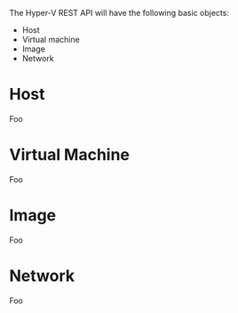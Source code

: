 ﻿The Hyper-V REST API will have the following basic objects:
- Host
- Virtual machine
- Image
- Network

# Host #

Foo

# Virtual Machine #

Foo

# Image #

Foo

# Network #

Foo